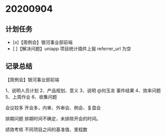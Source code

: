 # 20200904

## 计划任务

- [x]【周例会】银河事业部前端
- [ ]【解决问题】uniapp 项目统计插件上报 referrer_url 为空

## 记录总结

【周例会】银河事业部前端

1、说明人员计划
2、产品规划、意义
3、说明 @何玉龙 事件结果
4、效率问题
5、上周作业
6、收集问题

会议较多
开会多，内审、外审会、例会、复盘会

排期问题
排期时间不确定，未排除开会的时间。

绩效考核
不同项目之间的基准值、里程数

